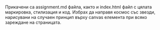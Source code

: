 Прикачени са assignment.md файла, както и index.html файл с цялата маркировка, стилизация и код. Избрах да направя космос със звезди, нарисувани на случаен принцип върху canvas елемента при всяко зареждане на страницата.
